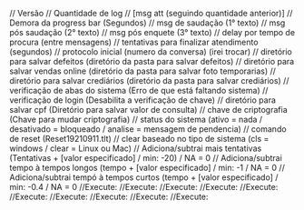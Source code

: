 // Versão
// Quantidade de log
// [msg att (seguindo quantidade anterior)]
// Demora da progress bar (Segundos)
// msg de saudação (1° texto)
// msg pós saudação (2° texto)
// msg pós enquete (3° texto)
// delay por tempo de procura (entre mensagens)
// tentativas para finalizar atendimento (segundos)
// protocolo inicial (numero da conversa) (irei trocar)
// diretório para salvar defeitos (diretório da pasta para salvar defeitos)
// diretório para salvar vendas online (diretório da pasta para salvar foto temporarias)
// diretório para salvar crediários (diretório da pasta para salvar crediários)
// verificação de abas do sistema (Erro de que está faltando sistema)
// verificação de login (Desabilita a verificação de chave)
// diretório para salvar cpf (Diretório para salvar valor de consulta)
// chave de criptografia (Chave para mudar criptografia)
// status do sistema (ativo = nada / desativado = bloqueado / analise = mensagem de pendencia)
// comando de reset (Reset19210911.tlt)
// clear baseado no tipo de sistema (cls = windows / clear = Linux ou Mac)
// Adiciona/subtrai mais tentativas (Tentativas + [valor especificado] / min: -20) / NA = 0
// Adiciona/subtrai tempo à tempos longos (tempo + [valor especificado] / min: -1 / NA = 0
// Adiciona/subtrai tempó à tempos curtos (tempo + [valor especificado] / min: -0.4 / NA = 0
//Execute:
//Execute:
//Execute:
//Execute:
//Execute:
//Execute:
//Execute:
//Execute:
//Execute:
//Execute:
